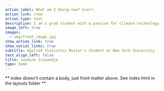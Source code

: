```yaml
---
action_label: What am I doing now? &rarr;
action_link: /now
action_type: text
description: I am a grad student with a passion for climate technology and a love for nature. With a solid understanding of R and a desire to make a positive impact on the environment, I am eager to apply my skills and knowledge to real-world problems. In my free time, I enjoy reading and yearning for my cat, Darcy, who is in my home town of Singapore.
image_left: true
images:
  - img/front_image.jpg
show_action_link: true
show_social_links: true
subtitle: Applied Statistics Master's Student at New York University
text_align_left: false
title: Jasmine Siswandjo
type: home
---
```


** index doesn't contain a body, just front matter above.
See index.html in the layouts folder **
